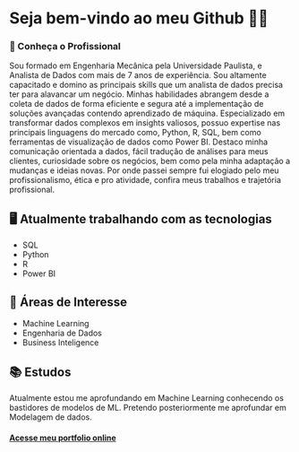 # Seja bem-vindo ao meu Github 👋👋

### 💼 Conheça o Profissional

Sou formado em Engenharia Mecânica pela Universidade Paulista, e Analista de Dados com mais de 7 anos de experiência. 
Sou altamente capacitado e domino as principais skills que um analista de dados precisa ter para alavancar um negócio.
Minhas habilidades abrangem desde a coleta de dados de forma eficiente e segura até a implementação de soluções avançadas contendo aprendizado de máquina.
Especializado em transformar dados complexos em insights valiosos, possuo expertise nas principais linguagens do mercado como, Python, R, SQL, bem como ferramentas de visualização de dados como Power BI.
Destaco minha comunicação orientada a dados, fácil tradução de análises para meus clientes, curiosidade sobre os negócios, bem como pela minha adaptação a mudanças e ideias novas.
Por onde passei sempre fui elogiado pelo meu profissionalismo, ética e pro atividade, confira meus trabalhos e trajetória profissional.

## 🖥 Atualmente trabalhando com as tecnologias
- SQL
- Python
- R
- Power BI

## 🔎 Áreas de Interesse
- Machine Learning
- Engenharia de Dados
- Business Inteligence

## 📚 Estudos
Atualmente estou me aprofundando em Machine Learning conhecendo os bastidores de modelos de ML.
Pretendo posteriormente me aprofundar em Modelagem de dados.


#### [Acesse meu portfolio online](https://sites.google.com/view/underbi-portfolio/portf%C3%B3lio#h.johzgqsrdlqd)




